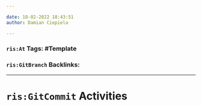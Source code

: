 ```yaml
---

date: 18-02-2022 18:43:51
author: Damian Ciepiela

---
```

### `ris:At` Tags: #Template 
### `ris:GitBranch` Backlinks:
---
# `ris:GitCommit` Activities